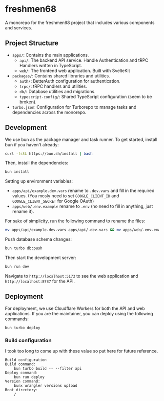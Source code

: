 # freshmen68

A monorepo for the freshmen68 project that includes various components and services.

## Project Structure
- `apps/`: Contains the main applications.
  - `api/`: The backend API service. Handle Authentication and tRPC Handlers written in TypeScript.
  - `web/`: The frontend web application. Built with SvelteKit
- `packages/`: Contains shared libraries and utilities.
  - `auth/`: BetterAuth configuration for authentication.
  - `trpc/`: tRPC handlers and utilities.
  - `db/`: Database utilities and migrations.
  - `typescript-config/`: Shared TypeScript configuration (seem to be broken).
- `turbo.json`: Configuration for Turborepo to manage tasks and dependencies across the monorepo.

## Development

We use bun as the package manager and task runner. To get started, install bun if you haven't already:

```bash
curl -fsSL https://bun.sh/install | bash
```

Then, install the dependencies:

```bash
bun install
```

Setting up environment variables:
- `apps/api/example.dev.vars` rename to `.dev.vars` and fill in the required values. (You mosly need to set `GOOGLE_CLIENT_ID` and `GOOGLE_CLIENT_SECRET` for Google OAuth)
- `apps/web/.env.example` rename to `.env` (no need to fill in anything, just rename it).

For sake of simplicity, run the following command to rename the files:

```bash
mv apps/api/example.dev.vars apps/api/.dev.vars && mv apps/web/.env.example apps/web/.env
```

Push database schema changes:

```bash
bun turbo db:push
```

Then start the development server:

```bash
bun run dev
```

Navigate to `http://localhost:5173` to see the web application and `http://localhost:8787` for the API.

## Deployment

For deployment, we use Cloudflare Workers for both the API and web applications. If you are the maintainer, you can deploy using the following commands:
```bash
bun turbo deploy
```

### Build configuration

I took too long to come up with these value so put here for future reference.

```
Build configuration
Build command:
    bun turbo build -- --filter api
Deploy command:
    bun run deploy
Version command:
    bunx wrangler versions upload
Root directory:
    /
```